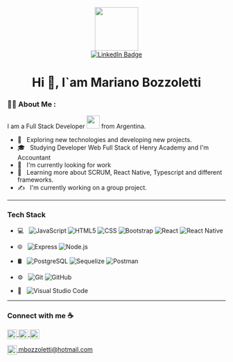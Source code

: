 <div id="header" align="center">
  <img src="https://media.giphy.com/media/M9gbBd9nbDrOTu1Mqx/giphy.gif" width="100"/>
  <div id="badges">
    <a href="www.linkedin.com/in/mariano-bozzoletti">
      <img src="https://img.shields.io/badge/LinkedIn-blue?style=for-the-badge&logo=linkedin&logoColor=white" alt="LinkedIn Badge"/>
    </a>
  </div>
  <img src="https://komarev.com/ghpvc/?username=MarianBzz&style=flat-square&color=blue" alt=""/>
 <h1 align="center">Hi 👋, I`am Mariano Bozzoletti</h1>
</div>
  </div>
  
 
  
  
### :man_technologist: About Me :
  I am a Full Stack Developer <img src="https://media.giphy.com/media/WUlplcMpOCEmTGBtBW/giphy.gif" width="30"> from Argentina.
  
- 🤔 &nbsp; Exploring new technologies and developing new projects.
- 🎓 &nbsp; Studying Developer Web Full Stack of Henry Academy and I'm Accountant
- 💼 &nbsp; I'm currently looking for work
- 🌱 &nbsp; Learning more about SCRUM, React Native, Typescript and different frameworks.
- ✍️ &nbsp; I'm currently working on a group project.


---


<h3>Tech Stack</h3>

- 💻 &nbsp;
  ![JavaScript](https://img.shields.io/badge/-JavaScript-333333?style=flat&logo=javascript)
  ![HTML5](https://img.shields.io/badge/-HTML5-333333?style=flat&logo=HTML5)
  ![CSS](https://img.shields.io/badge/-CSS-333333?style=flat&logo=CSS3&logoColor=1572B6)
  ![Bootstrap](https://img.shields.io/badge/-Bootstrap-333333?style=flat&logo=bootstrap&logoColor=563D7C)
  ![React](https://img.shields.io/badge/-React-333333?style=flat&logo=react)
  ![React Native](https://img.shields.io/badge/react_native-%2320232a.svg?style=for-the-badge&logo=react&logoColor=%2361DAFB)

- 🌐 &nbsp;
  ![Express](https://img.shields.io/badge/-Express.js-333333?style=flat&logo=Express)
  ![Node.js](https://img.shields.io/badge/-Node.js-333333?style=flat&logo=node.js)
 
- 🛢 &nbsp;
  ![PostgreSQL](https://img.shields.io/badge/-PostgreSQL-333333?style=flat-square&logo=postgresql)
  ![Sequelize](https://img.shields.io/badge/-Sequelize-333333?style=flat-square&logo=Sequelize)
  ![Postman](https://img.shields.io/badge/-Postman-333333?style=flat&logo=postman-ide&logoColor=2C2255)
- ⚙️ &nbsp;
  ![Git](https://img.shields.io/badge/-Git-333333?style=flat&logo=git)
  ![GitHub](https://img.shields.io/badge/-GitHub-333333?style=flat&logo=github)
- 🔧 &nbsp;
  ![Visual Studio Code](https://img.shields.io/badge/-Visual%20Studio%20Code-333333?style=flat&logo=visual-studio-code&logoColor=007ACC)
  
  
---
  

<h3> Connect with me ☕️</h3>


<p aling="center">
<a href="https://www.linkedin.com/in/mariano-bozzoletti/">
  <img align="center" alt="Mariano Bozzoletti Linkedin Profile" width="22px" src="https://cdn.jsdelivr.net/npm/simple-icons@v3/icons/linkedin.svg" />
</a>
<a href="https://github.com/MarianBzz">
  <img align="center" alt="Mariano Bozzoletti Github" width="22px" src="https://cdn.jsdelivr.net/npm/simple-icons@v3/icons/github.svg" />
</a>
<a href="https://www.instagram.com/marianobozzoletti">
  <img align="center" alt="Mariano Instagram" width="22px" src="https://cdn.jsdelivr.net/npm/simple-icons@v3/icons/instagram.svg" />
  </p>

 <img align="center" alt="Gmail" width="22px" src="https://cdn.jsdelivr.net/npm/simple-icons@v3/icons/gmail.svg" />  mbozzoletti@hotmail.com




